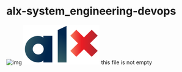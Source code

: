 # alx-system_engineering-devops
![img](https://assets.imaginablefutures.com/media/images/ALX_Logo.max-200x150.png)
![img](./alx_logo.png)
this file is not empty
